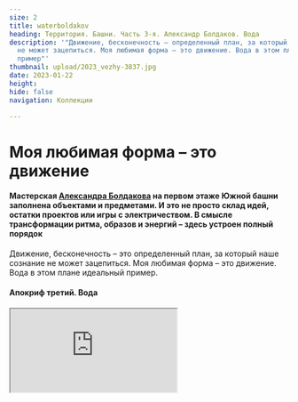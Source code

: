 ```yaml
---
size: 2
title: waterboldakov
heading: Территория. Башни. Часть 3-я. Александр Болдаков. Вода
description: '"Движение, бесконечность – определенный план, за который наше сознание
  не может зацепиться. Моя любимая форма – это движение. Вода в этом плане идеальный
  пример"'
thumbnail: upload/2023_vezhy-3837.jpg
date: 2023-01-22
height: 
hide: false
navigation: Коллекции

---
```

# **Моя любимая форма – это движение**

#### Мастерская [Александра Болдакова](https://www.mamgrodno.com/projects/boldakovart.html) на первом этаже Южной башни заполнена объектами и предметами. И это не просто склад идей, остатки проектов или игры с электричеством. В смысле трансформации ритма, образов и энергий – здесь устроен полный порядок

Движение, бесконечность – это определенный план, за который наше сознание не может зацепиться. Моя любимая форма – это движение. Вода в этом плане идеальный пример.

#### Апокриф третий. Вода

<div><iframe class="youtube" src="https://www.youtube.com/embed/m-k-3kbRZ2I"></div>

_Вода принимает любую форму и заполняет любой объем, она бесконечна. А Башни – это ведь водный узел был, отсюда в город подавалась вода, и, по сути, мы находимся в этом узле. Ещё, это самая высокая точка города. Здесь хорошо думать. Все мои проекты родились в мастерской, а если что-то делаешь и физически не вмещаешься в эту реальность, находишь пространства побольше_.

![Imgur](https://i.imgur.com/XIiBzcj.jpg)

_Здесь классический лофт. В этом-то и смысл, что он строился не как художественные мастерские. А ты вживаешься в его геометрию. В этом ломаном пространстве интересно находить себя, меня такие места питают. Дают эмоциональное равновесие. Внутренние точки опоры, чтобы воспринимать сложные ситуации, происходящие события. Ты не можешь просто закрыться и работать, как ни в чем не бывало, ты реагируешь, и это дает дополнительный уровень сознанию. Появляется идея, а люди потом погружаются в твою идею_.

_Любые исторические места непростые. Они накопители энергии. Вот башня одно из этих мест. Тут хорошо даже просто быть. Здесь есть наслоение, позитивное наслоение. Особенно хорошо вечером, когда все звуки уже уходят, и ночью хорошо, когда никого нет. Толстые стены, они как заземлитель, какой то, и это нормально_.

![Imgur](https://i.imgur.com/BPQDNBU.jpg)

Читать о проекте "Территория Башни" можно [**здесь**](https://www.mamgrodno.com/projects/vejaart.html)

Неформальная история Башен + видео: [**Как Кася  и Бася оказались в тупике**](https://www.mamgrodno.com/projects/vejahistory.html)

Проект: Территория. Башни. Часть первая. [**Юрий Яковенко. Время**](https://www.mamgrodno.com/projects/timeyakovenko.html)

Проект: Территория. Башни. Часть вторая. [**Иван Русачек.Дом**](https://www.mamgrodno.com/projects/homerusachek.html)

Проект: Территория. Башни. Часть четвертая [**Валентина Шоба. Дружба.**](https://www.mamgrodno.com/projects/friendshsiphoba.html)

Проект: Территория. Башни. Часть пятая [**Владимир Пантелеев. Семья**](https://www.mamgrodno.com/projects/familypanteleev.html)

Праект: Тэрыторыя. Башні. Часть шостая [**Сяргей Грыневіч. Сувязі**](https://www.mamgrodno.com/projects/collectiongrinevitch.html)
  
Увесь праект на беларускай мове [**тут**](https://www.mamgrodno.com/projects/belvezyall.html)  

Автор текста: **Инна МАКСИМЧИК**

Автор фото, видео: **Катерина ГОРДЕЕВА**

Ещё статьи о проектах Александра Болдакова [**Арт-проект LUMINARIUM**](https://www.mamgrodno.com/projects/luminariumboldakov.html) , [**Арт-проект Existorium**](https://www.mamgrodno.com/projects/project7.html)
  
**Необходимо разрешение от авторов на перепечатку в медиа**  